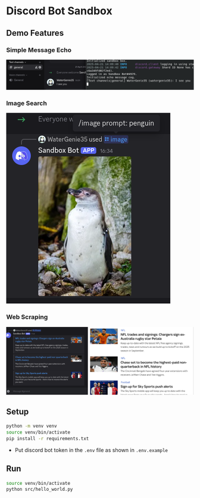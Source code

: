 # Discord Bot Sandbox

## Demo Features

### Simple Message Echo

[<img src="docs/echo_message_sample.png" />]()

### Image Search

[<img src="docs/image_search_sample.png" />]()

### Web Scraping

[<img src="docs/sky_sports_news_web_scraping_sample.png" />]()

## Setup

```bash
python -m venv venv
source venv/bin/activate
pip install -r requirements.txt
```

- Put discord bot token in the `.env` file as shown in `.env.example`

## Run

```bash
source venv/bin/activate
python src/hello_world.py
```
